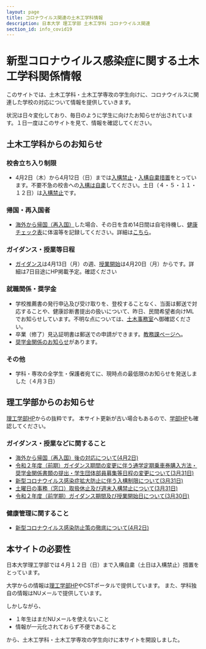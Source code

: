 ```yaml
---
layout: page
title: コロナウイルス関連の土木工学科情報
description: 日本大学 理工学部 土木工学科 コロナウイルス関連
section_id: info_covid19
---
```

# 新型コロナウイルス感染症に関する土木工学科関係情報

このサイトでは、土木工学科・土木工学専攻の学生向けに、コロナウイルスに関連した学校の対応について情報を提供していきます。

状況は日々変化しており、毎日のように学生に向けたお知らせが出されています。１日一度はこのサイトを見て、情報を確認してください。

## 土木工学科からのお知らせ

### 校舎立ち入り制限
* 4月2日（木）から4月12日（日）までは[入構禁止][nyukokinshi]・[入構自粛措置][nyukoseigen]をとっています。不要不急の校舎への[入構は自粛][nyukoseigen]してください。土日（４・５・１１・１２日）は[入構禁止][nyukokinshi]です。

### 帰国・再入国者
* [海外から帰国（再入国）][backtojapan]した場合、その日を含め14日間は自宅待機し、[健康チェック表][healthcheck]に体温等を記録してください。詳細は[こちら][backtojapan]。

### ガイダンス・授業等日程
* [ガイダンス][guidance]は4月13日（月）の週、[授業開始][guidance]は4月20日（月）からです。詳細は7日目途にHP掲載予定。確認ください

### 就職関係・奨学金
* 学校推薦書の発行申込及び受け取りを、登校することなく、当面は郵送で対応することや、健康診断書提出の扱いについて、昨日、民間希望者向けMLでお知らせしています。不明な点については、[土木事務室][jimushitu]へ御確認ください。
* 卒業（修了）見込証明書は郵送での申請ができます。[教務課ページへ][kyoumu]。
* [奨学金関係のお知らせ][shougakukin]があります。

### その他
* 学科・専攻の全学生・保護者宛てに、現時点の最低限のお知らせを発送しました（４月３日）



## 理工学部からのお知らせ

[理工学部HP][csthp]からの抜粋です。
本サイト更新が古い場合もあるので、[学部HP](https://www.cst.nihon-u.ac.jp/info_covid19/)も確認してください。

### ガイダンス・授業などに関すること
* [海外から帰国（再入国）後の対応について(4月2日)][backtojapan]
* [令和２年度（前期）ガイダンス期間の変更に伴う通学定期乗車券購入方法・奨学金関係書類の提出・学生団体部員募集等日程の変更について(3月31日)][shougakukin]
* [新型コロナウイルス感染症拡大防止に伴う入構制限について(3月31日)][nyukoseigen]
* [土曜日の事務（窓口）取扱休止及び週末入構禁止について(3月31日)][nyukokinshi]
* [令和２年度（前学期）ガイダンス期間及び授業開始日について(3月30日)][guidance]

### 健康管理に関すること
* [新型コロナウイルス感染防止策の徹底について(4月2日)][infection_prevention]


## 本サイトの必要性

日本大学理工学部では４月１２日（日）まで入構自粛（土日は入構禁止）措置をとっています。

大学からの情報は[理工学部HP][csthp]やCSTポータルで提供しています。
また、学科独自の情報はNUメールで提供しています。

しかしながら、
* １年生はまだNUメールを使えないこと
* 情報が一元化されておらず不便であること

から、土木工学科・土木工学専攻の学生向けに本サイトを開設しました。

[csthp]: https://www.cst.nihon-u.ac.jp/info_covid19/
[nyukoseigen]: https://www.cst.nihon-u.ac.jp/news/detail/20200331_562.html
[nyukokinshi]: https://www.cst.nihon-u.ac.jp/news/detail/20200331_561.html
[backtojapan]: https://www.cst.nihon-u.ac.jp/news/detail/20200331_566.html
[healthcheck]: https://www.cst.nihon-u.ac.jp/info_covid19/pdf/20200401.pdf
[guidance]: https://www.cst.nihon-u.ac.jp/news/detail/20200330_560.html
[shougakukin]: https://www.cst.nihon-u.ac.jp/news/detail/20200331_563.html
[infection_prevention]: https://www.cst.nihon-u.ac.jp/news/detail/20200402_567.html
[jimushitu]: http://www.civil.cst.nihon-u.ac.jp/contact/
[kyoumu]: https://www.cst.nihon-u.ac.jp/campuslife/support/certification_g.html
